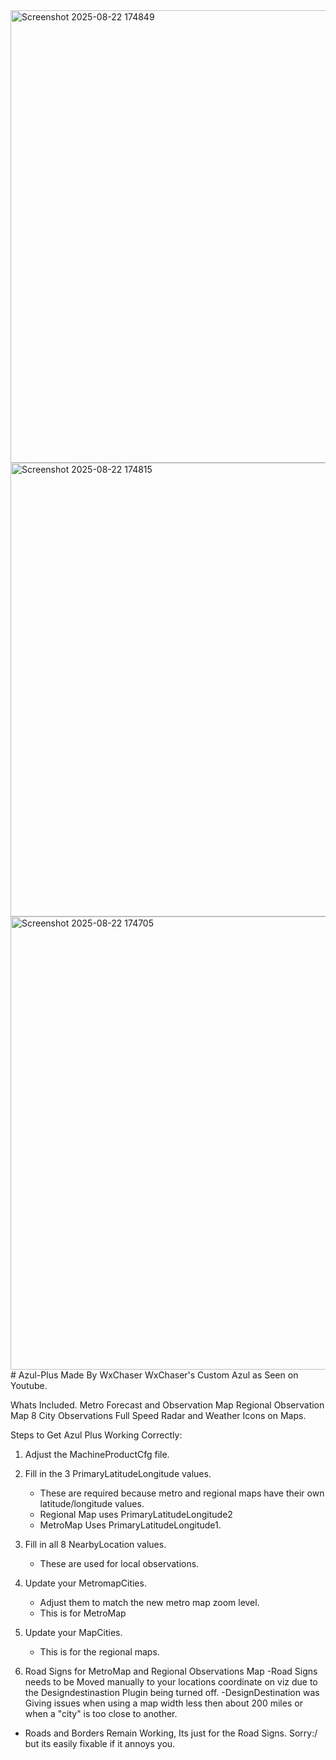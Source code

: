 <img width="1291" height="724" alt="Screenshot 2025-08-22 174849" src="https://github.com/user-attachments/assets/d17b5a35-7b92-4288-a344-810604837442" />
<img width="1291" height="726" alt="Screenshot 2025-08-22 174815" src="https://github.com/user-attachments/assets/784c2f82-3a1c-4bef-9542-fb13ed204de7" />
<img width="1292" height="725" alt="Screenshot 2025-08-22 174705" src="https://github.com/user-attachments/assets/e4b78815-c257-44ed-927f-ee956625c7ed" />
# Azul-Plus Made By WxChaser
WxChaser's Custom Azul as Seen on Youtube.

Whats Included.
Metro Forecast and Observation Map
Regional Observation Map
8 City Observations
Full Speed Radar and Weather Icons on Maps.


Steps to Get Azul Plus Working Correctly:

1. Adjust the MachineProductCfg file.

2. Fill in the 3 PrimaryLatitudeLongitude values.
   - These are required because metro and regional maps have their own latitude/longitude values.
   - Regional Map uses PrimaryLatitudeLongitude2
   - MetroMap Uses PrimaryLatitudeLongitude1.

3. Fill in all 8 NearbyLocation values.
   - These are used for local observations.

4. Update your MetromapCities.
   - Adjust them to match the new metro map zoom level.
   - This is for MetroMap

5. Update your MapCities.
   - This is for the regional maps.
   
6. Road Signs for MetroMap and Regional Observations Map
-Road Signs needs to be Moved manually to your locations coordinate on viz due to the Designdestinastion Plugin being turned off. 
-DesignDestination was Giving issues when using a map width less then about 200 miles or when a "city" is too close to another. 
- Roads and Borders Remain Working, Its just for the Road Signs. Sorry:/ but its easily fixable if it annoys you.
